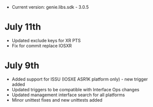 * Current version:  genie.libs.sdk - 3.0.5

# July 11th

* Updated exclude keys for XR PTS
* Fix for commit replace IOSXR

# July 9th

* Added support for ISSU (IOSXE ASR1K platform only) - new trigger added
* Updated triggers to be compatible with Interface Ops changes
* Updated management interface search for all platforms
* Minor unittest fixes and new unittests added

